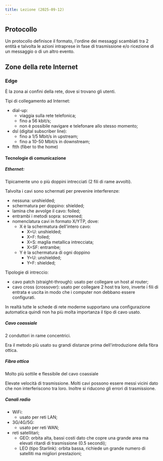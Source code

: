 ```yaml
---
title: Lezione (2025-09-12)
---
```


## Protocollo

Un protocollo definisce il formato, l'ordine dei messaggi scambiati tra 2 entità
e talvolta le azioni intraprese in fase di trasmissione e/o ricezione di un
messaggio o di un altro evento.

## Zone della rete Internet

### Edge

È la zona ai confini della rete, dove si trovano gli utenti.

Tipi di collegamento ad Internet:

- dial-up:
  - viaggia sulla rete telefonica;
  - fino a 56 kbit/s;
  - non è possibile navigare e telefonare allo stesso momento;
- dsl (digital subscriber line):
  - fino a 1/5 Mbit/s in upstream;
  - fino a 10-50 Mbit/s in downstream;
- ftth (fiber to the home)

#### Tecnologie di comunicazione

##### Ethernet:

Tipicamente uno o più doppini intrecciati (2 fili di rame avvolti).

Talvolta i cavi sono schermati per prevenire interferenze:

- nessuna: unshielded;
- schermatura per doppino: shielded;
- lamina che avvolge il cavo: foiled;
- entrambi i metodi sopra: screened;
- nomenclatura cavi in formato X/YTP, dove:
  - X è la schermatura dell'intero cavo:
    - X=U: unshielded;
    - X=F: foiled;
    - X=S: maglia metallica intrecciata;
    - X=SF: entrambe;
  - Y è la schermatura di ogni doppino
    - Y=U: unshielded;
    - Y=F: shielded;

Tipologie di intreccio:

- cavo patch (straight-through): usato per collegare un host al router;
- cavo cross (crossover): usato per collegare 2 host tra loro, inverte i fili di
  entrata e uscita in modo che i computer non debbano essere configurati.

In realtà tutte le schede di rete moderne supportano una configurazione
automatica quindi non ha più molta importanza il tipo di cavo usato.

##### Cavo coassiale

2 conduttori in rame concentrici.

Era il metodo più usato su grandi distanze prima dell'introduzione della fibra
ottica.

##### Fibra ottica

Molto più sottile e flessibile del cavo coassiale

Elevate velocità di trasmissione. Molti cavi possono essere messi vicini dato
che non interferiscono tra loro. Inoltre si riducono gli errori di trasmissione.

##### Canali radio

- WiFi:
  - usato per reti LAN;
- 3G/4G/5G:
  - usato per reti WAN;
- reti satellitari;
  - GEO: orbita alta, bassi costi dato che copre una grande area ma elevati
    ritardi di trasmissione (0.5 secondi);
  - LEO (tipo Starlink): orbita bassa, richiede un grande numero di satelliti ma
    migliori prestazioni;
